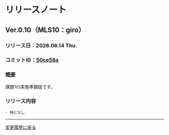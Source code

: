 # リリースノート

## Ver.0.10（MLS10：giro）

### リリース日：2028.08.14 Thu.

### コミットID：[50ce58a](https://github.com/612-teacher001/jbasic-bendingmachine/commit/50ce58a)

### 概要

課題1の実施準備版です。

### リリース内容

	- 特になし


---

[変更履歴に戻る](../change.log.md)